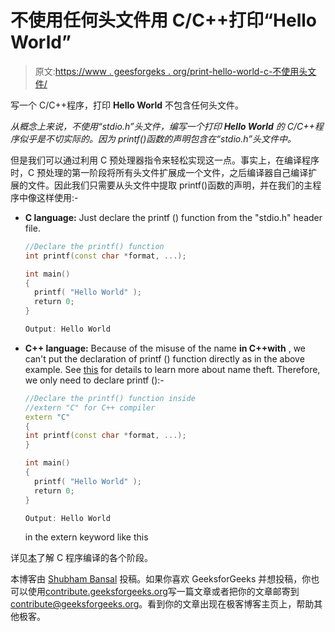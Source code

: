# 不使用任何头文件用 C/C++打印“Hello World”

> 原文:[https://www . geesforgeks . org/print-hello-world-c-不使用头文件/](https://www.geeksforgeeks.org/print-hello-world-c-without-using-header-file/)

写一个 C/C++程序，打印 **Hello World** 不包含任何头文件。

*从概念上来说，不使用“stdio.h”头文件，编写一个打印 **Hello World** 的 C/C++程序似乎是不切实际的。因为 printf()函数的声明包含在“stdio.h”头文件中。*

但是我们可以通过利用 C 预处理器指令来轻松实现这一点。事实上，在编译程序时，C 预处理的第一阶段将所有头文件扩展成一个文件，之后编译器自己编译扩展的文件。因此我们只需要从头文件中提取 printf()函数的声明，并在我们的主程序中像这样使用:-

*   **C language:** Just declare the printf () function from the "stdio.h" header file.

    ```cpp
    //Declare the printf() function
    int printf(const char *format, ...);

    int main()
    {
      printf( "Hello World" );
      return 0;
    }
    ```

    ```cpp
    Output: Hello World
    ```

*   **C++ language:** Because of the misuse of the name **in C++with** , we can't put the declaration of printf () function directly as in the above example. See [this](https://www.geeksforgeeks.org/extern-c-in-c/) for details to learn more about name theft. Therefore, we only need to declare printf ():-

    ```cpp
    //Declare the printf() function inside
    //extern "C" for C++ compiler
    extern "C"
    {
    int printf(const char *format, ...);
    }

    int main()
    {
      printf( "Hello World" );
      return 0;
    }
    ```

    ```cpp
    Output: Hello World
    ```

    in the extern keyword like this

详见[本](https://www.geeksforgeeks.org/compiling-a-c-program-behind-the-scenes/)了解 C 程序编译的各个阶段。

本博客由 [Shubham Bansal](https://www.facebook.com/banalshubham) 投稿。如果你喜欢 GeeksforGeeks 并想投稿，你也可以使用[contribute.geeksforgeeks.org](http://www.contribute.geeksforgeeks.org)写一篇文章或者把你的文章邮寄到 contribute@geeksforgeeks.org。看到你的文章出现在极客博客主页上，帮助其他极客。